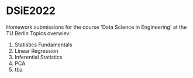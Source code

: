 # DSiE2022
Homework submissions for the course 'Data Science in Engineering' at the TU Berlin
Topics overwiev:
1. Statistics Fundamentals
2. Linear Regression
3. Inferential Statistics
4. PCA
5. tba

